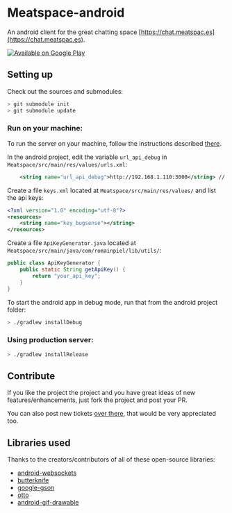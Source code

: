 # Meatspace-android

An android client for the great chatting space [https://chat.meatspac.es](https://chat.meatspac.es).

[![Available on Google Play](http://developer.android.com/images/brand/en_generic_rgb_wo_60.png)](https://play.google.com/store/apps/details?id=com.romainpiel.meatspace)

## Setting up

Check out the sources and submodules:
```bash
> git submodule init
> git submodule update
```

### Run on your machine:

To run the server on your machine, follow the instructions described [there](https://github.com/meatspaces/meatspace-chat).

In the android project, edit the variable `url_api_debug` in `Meatspace/src/main/res/values/urls.xml`:

```xml
    <string name="url_api_debug">http://192.168.1.110:3000</string> // set your computer IP here
```

Create a file `keys.xml` located at `Meatspace/src/main/res/values/` and list the api keys:

```xml
<?xml version="1.0" encoding="utf-8"?>
<resources>
    <string name="key_bugsense"></string>
</resources>
```

Create a file `ApiKeyGenerator.java` located at `Meatspace/src/main/java/com/romainpiel/lib/utils/`:

```java
public class ApiKeyGenerator {
    public static String getApiKey() {
        return "your_api_key";
    }
}
```

To start the android app in debug mode, run that from the android project folder:

```bash
> ./gradlew installDebug
```

### Using production server:

```bash
> ./gradlew installRelease
```

## Contribute

If you like the project the project and you have great ideas of new features/enhancements, just fork the project and post your PR.

You can also post new tickets [over there](https://github.com/RomainPiel/meatspace-android/issues), that would be very appreciated too.

## Libraries used

Thanks to the creators/contributors of all of these open-source libraries:
- [android-websockets](https://github.com/koush/android-websockets)
- [butterknife](https://github.com/JakeWharton/butterknife)
- [google-gson](https://code.google.com/p/google-gson)
- [otto](https://github.com/square/otto)
- [android-gif-drawable](https://github.com/koral--/android-gif-drawable)
